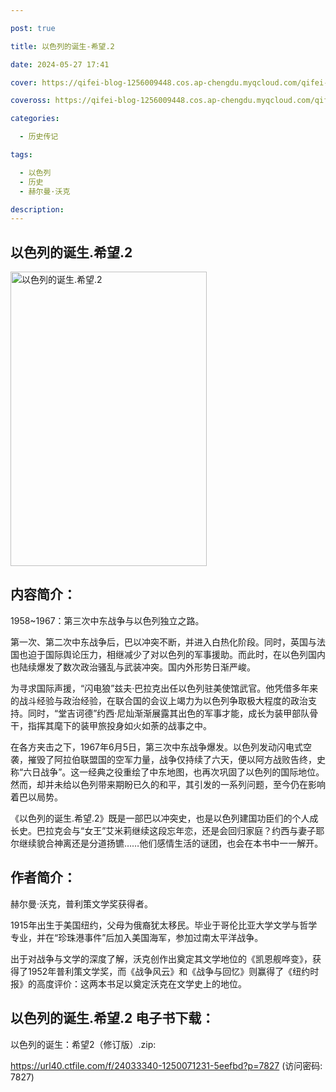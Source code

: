 ```yaml
---

post: true

title: 以色列的诞生-希望.2

date: 2024-05-27 17:41

cover: https://qifei-blog-1256009448.cos.ap-chengdu.myqcloud.com/qifei-blog/6613ab2b68eb935713f33e0a.jpg

coveross: https://qifei-blog-1256009448.cos.ap-chengdu.myqcloud.com/qifei-blog/6613ab2b68eb935713f33e0a.jpg

categories:

  - 历史传记

tags:

  - 以色列
  - 历史
  - 赫尔曼·沃克

description:
---
```


## 以色列的诞生.希望.2
<img alt="以色列的诞生.希望.2 " class="aligncenter loaded" data-was-processed="true" decoding="async" fetchpriority="high" height="471" src="https://qifei-blog-1256009448.cos.ap-chengdu.myqcloud.com/qifei-blog/6613ab2b68eb935713f33e0a.jpg " style="cursor: zoom-in;" width="314"/>

## 内容简介：

1958~1967：第三次中东战争与以色列独立之路。

第一次、第二次中东战争后，巴以冲突不断，并进入白热化阶段。同时，英国与法国也迫于国际舆论压力，相继减少了对以色列的军事援助。而此时，在以色列国内也陆续爆发了数次政治骚乱与武装冲突。国内外形势日渐严峻。

为寻求国际声援，“闪电狼”兹夫·巴拉克出任以色列驻美使馆武官。他凭借多年来的战斗经验与政治经验，在联合国的会议上竭力为以色列争取极大程度的政治支持。同时，“堂吉诃德”约西·尼灿渐渐展露其出色的军事才能，成长为装甲部队骨干，指挥其麾下的装甲旅投身如火如荼的战事之中。

在各方夹击之下，1967年6月5日，第三次中东战争爆发。以色列发动闪电式空袭，摧毁了阿拉伯联盟国的空军力量，战争仅持续了六天，便以阿方战败告终，史称“六日战争”。这一经典之役重绘了中东地图，也再次巩固了以色列的国际地位。然而，却并未给以色列带来期盼已久的和平，其引发的一系列问题，至今仍在影响着巴以局势。

《以色列的诞生.希望.2》既是一部巴以冲突史，也是以色列建国功臣们的个人成长史。巴拉克会与“女王”艾米莉继续这段忘年恋，还是会回归家庭？约西与妻子耶尔继续貌合神离还是分道扬镳……他们感情生活的谜团，也会在本书中一一解开。

## 作者简介：

赫尔曼·沃克，普利策文学奖获得者。

1915年出生于美国纽约，父母为俄裔犹太移民。毕业于哥伦比亚大学文学与哲学专业，并在“珍珠港事件”后加入美国海军，参加过南太平洋战争。

出于对战争与文学的深度了解，沃克创作出奠定其文学地位的《凯恩舰哗变》，获得了1952年普利策文学奖，而《战争风云》和《战争与回忆》则赢得了《纽约时报》的高度评价：这两本书足以奠定沃克在文学史上的地位。

## 以色列的诞生.希望.2 电子书下载：
以色列的诞生：希望2（修订版）.zip: 

https://url40.ctfile.com/f/24033340-1250071231-5eefbd?p=7827 (访问密码: 7827)
